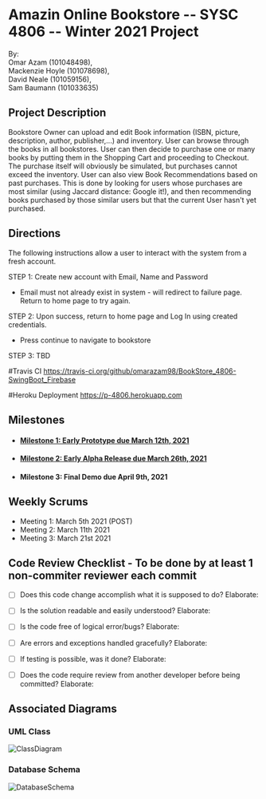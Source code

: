# Amazin Online Bookstore -- SYSC 4806 -- Winter 2021 Project

By: 	
	Omar Azam 		(101048498), 	
	Mackenzie Hoyle (101078698),	
	David Neale 	(101059156),	
	Sam Baumann 	(101033635)

## Project Description
Bookstore Owner can upload and edit Book information (ISBN, picture, description, author, publisher,...) and inventory. User can browse through the books in all bookstores. User can then decide to purchase one or many books by putting them in the Shopping Cart and proceeding to Checkout. The purchase itself will obviously be simulated, but purchases cannot exceed the inventory. User can also view Book Recommendations based on past purchases. This is done by looking for users whose purchases are most similar (using Jaccard distance: Google it!), and then recommending books purchased by those similar users but that the current User hasn't yet purchased.

## Directions

The following instructions allow a user to interact with the system from a fresh account.

STEP 1: Create new account with Email, Name and Password
 - Email must not already exist in system - will redirect to failure page. Return to home page to try again.

STEP 2: Upon success, return to home page and Log In using created credentials.
 - Press continue to navigate to bookstore

STEP 3: TBD

#Travis CI
https://travis-ci.org/github/omarazam98/BookStore_4806-SwingBoot_Firebase

#Heroku Deployment
https://p-4806.herokuapp.com

## Milestones
 - #### [Milestone 1: Early Prototype due March 12th, 2021](https://github.com/omarazam98/BookStore_4806-SwingBoot_Firebase/issues/2)
 - #### [Milestone 2: Early Alpha Release due March 26th, 2021](https://github.com/omarazam98/BookStore_4806-SwingBoot_Firebase/issues/20)
 - #### Milestone 3: Final Demo due April 9th, 2021

## Weekly Scrums
 - Meeting 1: March 5th 2021 (POST)
 - Meeting 2: March 11th 2021
 - Meeting 3: March 21st 2021

## Code Review Checklist - To be done by at least 1 non-commiter reviewer each commit
- [ ] Does this code change accomplish what it is supposed to do?
Elaborate: 

- [ ] Is the solution readable and easily understood?
Elaborate: 

- [ ] Is the code free of logical error/bugs?
Elaborate: 

- [ ] Are errors and exceptions handled gracefully?
Elaborate: 

- [ ] If testing is possible, was it done?
Elaborate: 

- [ ] Does the code require review from another developer before being committed?
Elaborate:
## Associated Diagrams
### UML Class
![ClassDiagram](https://github.com/omarazam98/BookStore_4806-SwingBoot_Firebase/blob/main/diagrams/UML%20Diagram%20MS2.png?raw=true)
### Database Schema
![DatabaseSchema](https://github.com/omarazam98/BookStore_4806-SwingBoot_Firebase/blob/main/diagrams/Database%20Schema%20MS2.png?raw=true)

